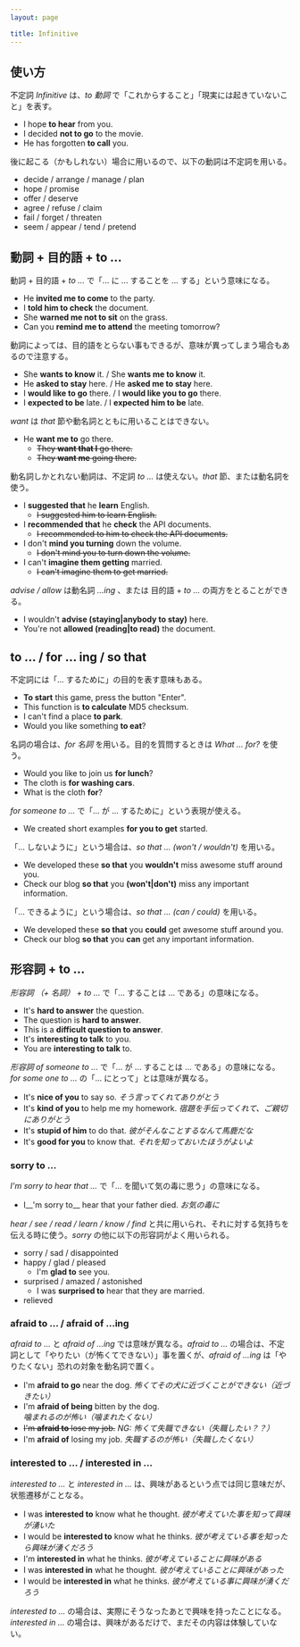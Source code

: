 ```yaml
---
layout: page

title: Infinitive
---
```


## 使い方

不定詞 _Infinitive_  は、_to 動詞_ で「これからすること」「現実には起きていないこと」を表す。

* I hope __to hear__ from you.
* I decided __not to go__ to the movie.
* He has forgotten __to call__ you.

後に起こる（かもしれない）場合に用いるので、以下の動詞は不定詞を用いる。

* decide / arrange / manage / plan
* hope / promise
* offer / deserve
* agree / refuse / claim
* fail / forget / threaten
* seem / appear / tend / pretend

## 動詞 + 目的語 + to ...

動詞 + 目的語 + _to ..._ で「... に ... することを ... する」という意味になる。

* He __invited me to come__ to the party.
* I __told him to check__  the document.
* She __warned me not to sit__ on the grass.
* Can you __remind me to attend__  the meeting tomorrow?

動詞によっては、目的語をとらない事もできるが、意味が異ってしまう場合もあるので注意する。

* She __wants to know__ it. / She __wants me to know__ it.
* He __asked to stay__ here. / He __asked me to stay__ here.
* I __would like to go__ there. / I __would like you to go__ there.
* I __expected to be__ late. / I __expected him to be__ late.

_want_ は _that_ 節や動名詞とともに用いることはできない。

* He __want me to__ go there.
  * <del>They __want that I__ go there.</del>
  * <del>They __want me__ going there.</del>

動名詞しかとれない動詞は、不定詞 _to ..._ は使えない。_that_ 節、または動名詞を使う。

* I __suggested that__ he __learn__ English.
  * <del>I suggested him to learn English.</del>
* I __recommended that__ he __check__ the API documents.
  * <del>I recommended to him to check the API documents.</del>
* I don't __mind you turning__ down the volume.
  * <del>I don't mind you to turn down the volume.</del>
* I can't __imagine them getting__ married.
  * <del>I can't imagine them to get married.</del>

_advise / allow_ は動名詞 _...ing_ 、または 目的語 + _to ..._ の両方をとることができる。

* I wouldn't __advise (staying|anybody to stay)__ here.
* You're not __allowed (reading|to read)__ the document.

## to ... / for ... ing / so that

不定詞には「... するために」の目的を表す意味もある。

* __To start__ this game, press the button "Enter".
* This function is __to calculate__ MD5 checksum.
* I can't find a place __to park__.
* Would you like something __to eat__?

名詞の場合は、_for 名詞_ を用いる。目的を質問するときは _What ... for?_ を使う。

* Would you like to join us __for lunch__?
* The cloth is __for washing cars__.
* What is the cloth __for__?

_for someone to ..._ で「... が ... するために」という表現が使える。　

* We created short examples __for you to get__ started.

「... しないように」という場合は、_so that ... (won't / wouldn't)_ を用いる。

* We developed these __so that__ you __wouldn't__ miss awesome stuff around you.
* Check our blog __so that__ you __(won't|don't)__ miss any important information.

「... できるように」という場合は、_so that ... (can / could)_ を用いる。

* We developed these __so that__ you __could__ get awesome stuff around you.
* Check our blog __so that__ you __can__ get any important information.

## 形容詞 + to ...

_形容詞 （+ 名詞） + to ..._ で「... することは ... である」の意味になる。

* It's __hard to answer__ the question.
* The question is __hard to answer__.
* This is a __difficult question to answer__.
* It's __interesting to talk__ to you.
* You are __interesting to talk__ to.

_形容詞 of someone to ..._ で「... が ... することは ... である」の意味になる。 _for some one to ..._ の「... にとって」とは意味が異なる。

* It's __nice of you__ to say so. _そう言ってくれてありがとう_
* It's __kind of you__ to help me my homework. _宿題を手伝ってくれて、ご親切にありがとう_
* It's __stupid of him__ to do that. _彼がそんなことするなんて馬鹿だな_
* It's __good for you__ to know that. _それを知っておいたほうがよいよ_

### sorry to ...

_I'm sorry to hear that ..._ で「... を聞いて気の毒に思う」の意味になる。

* I__'m sorry to__ hear that your father died. _お気の毒に_

_hear / see / read / learn / know / find_ と共に用いられ、それに対する気持ちを伝える時に使う。_sorry_ の他に以下の形容詞がよく用いられる。

* sorry / sad / disappointed
* happy / glad / pleased
  * I'm __glad to__ see you.
* surprised  / amazed / astonished
  * I was __surprised to__ hear that they are married.
* relieved

### afraid to ... / afraid of ...ing

_afraid to ..._ と _afraid of ...ing_ では意味が異なる。_afraid to ..._ の場合は、不定詞として「やりたい（が怖くてできない）」事を置くが、_afraid of ...ing_ は「やりたくない」恐れの対象を動名詞で置く。

* I'm __afraid to go__ near the dog. _怖くてその犬に近づくことができない（近づきたい）_
* I'm __afraid of being__ bitten by the dog. _噛まれるのが怖い（噛まれたくない）_
* <del>I'm __afraid to__ lose my job.</del> _NG: 怖くて失職できない（失職したい？？）_
* I'm __afraid of__ losing my job. _失職するのが怖い（失職したくない）_

### interested to ... / interested in ...

_interested to ..._ と _interested in ..._ は、興味があるという点では同じ意味だが、状態遷移がことなる。

* I was __interested to__ know what he thought. _彼が考えていた事を知って興味が湧いた_
* I would be __interested to__ know what he thinks. _彼が考えている事を知ったら興味が湧くだろう_
* I'm __interested in__ what he thinks. _彼が考えていることに興味がある_
* I was __interested in__ what he thought. _彼が考えていることに興味があった_
* I would be __interested in__ what he thinks. _彼が考えている事に興味が湧くだろう_

_interested to ..._ の場合は、実際にそうなったあとで興味を持ったことになる。_interested in ..._ の場合は、興味があるだけで、まだその内容は体験していない。

